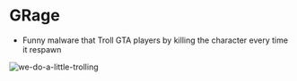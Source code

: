 # GRage

* Funny malware that Troll GTA players by killing the character every time it respawn

![we-do-a-little-trolling](https://user-images.githubusercontent.com/60795188/164885228-d85604bc-bbc4-4180-96dd-eca1a14fb475.gif)

